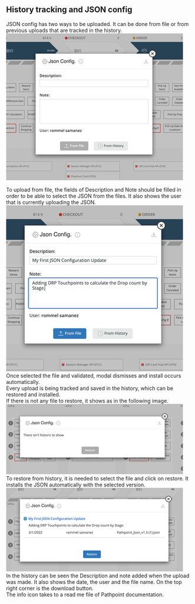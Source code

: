 ## History tracking and JSON config 

JSON config has two ways to be uploaded. It can be done from file or from previous uploads that are tracked in the history.  <br>
<img src="images/json_config1.png"> <br>
 
To upload from file, the fields of Description and Note should be filled in order to be able to select the JSON from the files. It also shows the user that is currently uploading the JSON. <br>
<img src="images/json_config2.png"> <br>
Once selected the file and validated, modal dismisses and install occurs automatically. <br>
Every upload is being tracked and saved in the history, which can be restored and installed. <br> 
If there is not any file to restore, it shows as in the following image. <br>
<img src="images/json_config3.png"> <br>
To restore from history, it is needed to select the file and click on restore. It installs the JSON automatically with the selected version. 
<img src="images/json_config4.png"> <br>
In the history can be seen the Description and note added when the upload was made. It also shows the date, the user and the file name. On the top right corner is the download button. <br>
The info icon takes to a read me file of Pathpoint documentation. <br>
 
